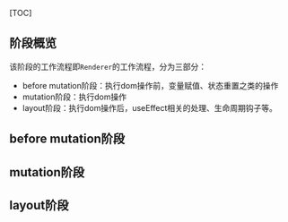 [TOC]



## 阶段概览

该阶段的工作流程即`Renderer`的工作流程，分为三部分：

* before mutation阶段：执行dom操作前，变量赋值、状态重置之类的操作
* mutation阶段：执行dom操作
* layout阶段：执行dom操作后，useEffect相关的处理、生命周期钩子等。



## before mutation阶段



## mutation阶段



## layout阶段

